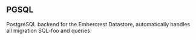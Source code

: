 PGSQL
------

PostgreSQL backend for the Embercrest Datastore, automatically handles all
migration SQL-foo and queries
